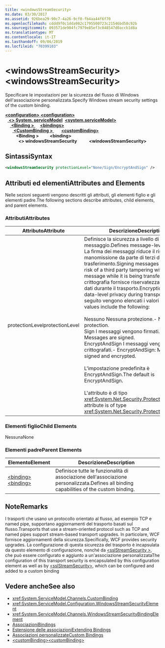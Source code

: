 ```yaml
---
title: <windowsStreamSecurity>
ms.date: 03/30/2017
ms.assetid: 926bea29-90c7-4a26-9cf0-fb4aa44f6f70
ms.openlocfilehash: cddd9f0c1dda982c1795500723c21546bd58c92b
ms.sourcegitcommit: 093571de904fc7979e85ef3c048547d0accb1d8a
ms.translationtype: MT
ms.contentlocale: it-IT
ms.lasthandoff: 09/06/2019
ms.locfileid: "70399103"
---
```

# <a name="windowsstreamsecurity"></a><span data-ttu-id="1631f-101">\<windowsStreamSecurity></span><span class="sxs-lookup"><span data-stu-id="1631f-101">\<windowsStreamSecurity></span></span>
<span data-ttu-id="1631f-102">Specificare le impostazioni per la sicurezza del flusso di Windows dell'associazione personalizzata.</span><span class="sxs-lookup"><span data-stu-id="1631f-102">Specify Windows stream security settings of the custom binding.</span></span>  
  
<span data-ttu-id="1631f-103">[ **\<configuration>** ](../configuration-element.md)</span><span class="sxs-lookup"><span data-stu-id="1631f-103">[**\<configuration>**](../configuration-element.md)</span></span>\
<span data-ttu-id="1631f-104">&nbsp;&nbsp;[ **\<> System. serviceModel**](system-servicemodel.md)</span><span class="sxs-lookup"><span data-stu-id="1631f-104">&nbsp;&nbsp;[**\<system.serviceModel>**](system-servicemodel.md)</span></span>\
<span data-ttu-id="1631f-105">&nbsp;&nbsp;&nbsp;&nbsp;[ **\<Binding >** ](bindings.md)</span><span class="sxs-lookup"><span data-stu-id="1631f-105">&nbsp;&nbsp;&nbsp;&nbsp;[**\<bindings>**](bindings.md)</span></span>\
<span data-ttu-id="1631f-106">&nbsp;&nbsp;&nbsp;&nbsp;&nbsp;&nbsp;[ **\<CustomBinding >** ](custombinding.md)</span><span class="sxs-lookup"><span data-stu-id="1631f-106">&nbsp;&nbsp;&nbsp;&nbsp;&nbsp;&nbsp;[**\<customBinding>**](custombinding.md)</span></span>\
<span data-ttu-id="1631f-107">&nbsp;&nbsp;&nbsp;&nbsp;&nbsp;&nbsp;&nbsp;&nbsp; **\<Binding >** </span><span class="sxs-lookup"><span data-stu-id="1631f-107">&nbsp;&nbsp;&nbsp;&nbsp;&nbsp;&nbsp;&nbsp;&nbsp;**\<binding>**</span></span>\
<span data-ttu-id="1631f-108">&nbsp;&nbsp;&nbsp;&nbsp;&nbsp;&nbsp;&nbsp;&nbsp;&nbsp;&nbsp; **\<> windowsStreamSecurity**</span><span class="sxs-lookup"><span data-stu-id="1631f-108">&nbsp;&nbsp;&nbsp;&nbsp;&nbsp;&nbsp;&nbsp;&nbsp;&nbsp;&nbsp;**\<windowsStreamSecurity>**</span></span>  
  
## <a name="syntax"></a><span data-ttu-id="1631f-109">Sintassi</span><span class="sxs-lookup"><span data-stu-id="1631f-109">Syntax</span></span>  
  
```xml  
<windowsStreamSecurity protectionLevel="None/Sign/EncryptAndSign" />
```  
  
## <a name="attributes-and-elements"></a><span data-ttu-id="1631f-110">Attributi ed elementi</span><span class="sxs-lookup"><span data-stu-id="1631f-110">Attributes and Elements</span></span>  
 <span data-ttu-id="1631f-111">Nelle sezioni seguenti vengono descritti gli attributi, gli elementi figlio e gli elementi padre.</span><span class="sxs-lookup"><span data-stu-id="1631f-111">The following sections describe attributes, child elements, and parent elements.</span></span>  
  
### <a name="attributes"></a><span data-ttu-id="1631f-112">Attributi</span><span class="sxs-lookup"><span data-stu-id="1631f-112">Attributes</span></span>  
  
|<span data-ttu-id="1631f-113">Attributo</span><span class="sxs-lookup"><span data-stu-id="1631f-113">Attribute</span></span>|<span data-ttu-id="1631f-114">Descrizione</span><span class="sxs-lookup"><span data-stu-id="1631f-114">Description</span></span>|  
|---------------|-----------------|  
|<span data-ttu-id="1631f-115">protectionLevel</span><span class="sxs-lookup"><span data-stu-id="1631f-115">protectionLevel</span></span>|<span data-ttu-id="1631f-116">Definisce la sicurezza a livello di messaggio.</span><span class="sxs-lookup"><span data-stu-id="1631f-116">Defines message-level security.</span></span> <span data-ttu-id="1631f-117">La firma dei messaggi riduce il rischio di manomissione da parte di terzi durante il trasferimento.</span><span class="sxs-lookup"><span data-stu-id="1631f-117">Signing messages mitigates the risk of a third party tampering with the message while it is being transferred.</span></span> <span data-ttu-id="1631f-118">La crittografia fornisce riservatezza a livello di dati durante il trasporto.</span><span class="sxs-lookup"><span data-stu-id="1631f-118">Encryption provides data-level privacy during transport.</span></span> <span data-ttu-id="1631f-119">Di seguito vengono elencati i valori validi:</span><span class="sxs-lookup"><span data-stu-id="1631f-119">Valid values include the following:</span></span><br /><br /> <span data-ttu-id="1631f-120">Nessuno Nessuna protezione.</span><span class="sxs-lookup"><span data-stu-id="1631f-120">-   None: No protection.</span></span><br /><span data-ttu-id="1631f-121">Sign I messaggi vengono firmati.</span><span class="sxs-lookup"><span data-stu-id="1631f-121">-   Sign: Messages are signed.</span></span><br /><span data-ttu-id="1631f-122">EncryptAndSign I messaggi vengono firmati e crittografati.</span><span class="sxs-lookup"><span data-stu-id="1631f-122">-   EncryptAndSign: Messages are signed and encrypted.</span></span><br /><br /> <span data-ttu-id="1631f-123">L'impostazione predefinita è EncryptAndSign.</span><span class="sxs-lookup"><span data-stu-id="1631f-123">The default is EncryptAndSign.</span></span><br /><br /> <span data-ttu-id="1631f-124">L'attributo è di tipo <xref:System.Net.Security.ProtectionLevel>.</span><span class="sxs-lookup"><span data-stu-id="1631f-124">This attribute is of type <xref:System.Net.Security.ProtectionLevel>.</span></span>|  
  
### <a name="child-elements"></a><span data-ttu-id="1631f-125">Elementi figlio</span><span class="sxs-lookup"><span data-stu-id="1631f-125">Child Elements</span></span>  
 <span data-ttu-id="1631f-126">Nessuna</span><span class="sxs-lookup"><span data-stu-id="1631f-126">None</span></span>  
  
### <a name="parent-elements"></a><span data-ttu-id="1631f-127">Elementi padre</span><span class="sxs-lookup"><span data-stu-id="1631f-127">Parent Elements</span></span>  
  
|<span data-ttu-id="1631f-128">Elemento</span><span class="sxs-lookup"><span data-stu-id="1631f-128">Element</span></span>|<span data-ttu-id="1631f-129">Descrizione</span><span class="sxs-lookup"><span data-stu-id="1631f-129">Description</span></span>|  
|-------------|-----------------|  
|[<span data-ttu-id="1631f-130">\<binding></span><span class="sxs-lookup"><span data-stu-id="1631f-130">\<binding></span></span>](../../../misc/binding.md)|<span data-ttu-id="1631f-131">Definisce tutte le funzionalità di associazione dell'associazione personalizzata.</span><span class="sxs-lookup"><span data-stu-id="1631f-131">Defines all binding capabilities of the custom binding.</span></span>|  
  
## <a name="remarks"></a><span data-ttu-id="1631f-132">Note</span><span class="sxs-lookup"><span data-stu-id="1631f-132">Remarks</span></span>  
 <span data-ttu-id="1631f-133">I trasporti che usano un protocollo orientato al flusso, ad esempio TCP e named pipe, supportano aggiornamenti del trasporto basati sul flusso.</span><span class="sxs-lookup"><span data-stu-id="1631f-133">Transports that use a stream-oriented protocol such as TCP and named pipes support stream-based transport upgrades.</span></span> <span data-ttu-id="1631f-134">In particolare, WCF fornisce aggiornamenti della sicurezza.</span><span class="sxs-lookup"><span data-stu-id="1631f-134">Specifically, WCF provides security upgrades.</span></span> <span data-ttu-id="1631f-135">La configurazione di questa sicurezza del trasporto è incapsulata da questo elemento di configurazione, nonché da [ \<sslStreamSecurity >](sslstreamsecurity.md), che può essere configurato e aggiunto a un'associazione personalizzata</span><span class="sxs-lookup"><span data-stu-id="1631f-135">The configuration of this transport security is encapsulated by this configuration element  as well as by [\<sslStreamSecurity>](sslstreamsecurity.md), which can be configured and added to a custom binding</span></span>  
  
## <a name="see-also"></a><span data-ttu-id="1631f-136">Vedere anche</span><span class="sxs-lookup"><span data-stu-id="1631f-136">See also</span></span>

- <xref:System.ServiceModel.Channels.CustomBinding>
- <xref:System.ServiceModel.Configuration.WindowsStreamSecurityElement>
- <xref:System.ServiceModel.Channels.WindowsStreamSecurityBindingElement>
- [<span data-ttu-id="1631f-137">Associazioni</span><span class="sxs-lookup"><span data-stu-id="1631f-137">Bindings</span></span>](../../../wcf/bindings.md)
- [<span data-ttu-id="1631f-138">Estensione delle associazioni</span><span class="sxs-lookup"><span data-stu-id="1631f-138">Extending Bindings</span></span>](../../../wcf/extending/extending-bindings.md)
- [<span data-ttu-id="1631f-139">Associazioni personalizzate</span><span class="sxs-lookup"><span data-stu-id="1631f-139">Custom Bindings</span></span>](../../../wcf/extending/custom-bindings.md)
- [<span data-ttu-id="1631f-140">\<customBinding></span><span class="sxs-lookup"><span data-stu-id="1631f-140">\<customBinding></span></span>](custombinding.md)
